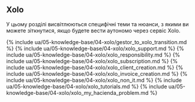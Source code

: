## Xolo

У цьому розділі висвітлюються специфічні теми та нюанси, з якими ви можете зіткнутися, якщо будете вести аутономо через
сервіс Xolo.

{% include ua/05-knowledge-base/04-xolo/gestor_to_xolo_transition.md %}
{% include ua/05-knowledge-base/04-xolo/xolo_support.md %}
{% include ua/05-knowledge-base/04-xolo/xolo_responsibility.md %}
{% include ua/05-knowledge-base/04-xolo/xolo_subscription.md %}
{% include ua/05-knowledge-base/04-xolo/xolo_client_creation.md %}
{% include ua/05-knowledge-base/04-xolo/xolo_invoice_creation.md %}
{% include ua/05-knowledge-base/04-xolo/xolo_non_it.md %}
{% include ua/05-knowledge-base/04-xolo/xolo_tutorials.md %}
{% include ua/05-knowledge-base/04-xolo/xolo_my_hacienda_problem.md %}
